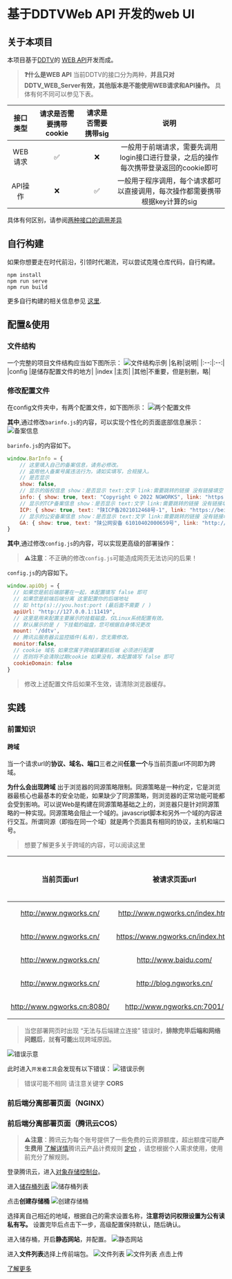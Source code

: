 # 基于DDTVWeb API 开发的web UI

## 关于本项目
本项目基于[DDTV](https://ddtv.pro/)的 [WEB API](https://ddtv.pro/API/)开发而成。

> **❓什么是WEB API**
当前DDTV的接口分为两种，**并且只对DDTV_WEB_Server有效，其他版本是不能使用WEB请求和API操作。**
具体有何不同可以参见下表。

|接口类型|请求是否需要携带cookie|请求是否需要携带sig|说明|
|:--:|:--:|:--:|:--:|
|WEB请求|✅|❌|一般用于前端请求，需要先调用login接口进行登录，之后的操作每次携带登录返回的cookie即可|
|API操作|❌|✅|一般用于程序调用，每个请求都可以直接调用，每次操作都需要携带根据key计算的sig|

具体有何区别，请参阅[两种接口的调用差异](https://ddtv.pro/API/)


## 自行构建
如果你想要走在时代前沿，引领时代潮流，可以尝试克隆仓库代码，自行构建。
```
npm install
npm run serve
npm run build
```
更多自行构建的相关信息参见 [这里](https://cli.vuejs.org/config/).

## 配置&使用
### 文件结构
一个完整的项目文件结构应当如下图所示：
![文件结构示例](Docpic/wenjianjiegou.png)
|名称|说明|
|:--:|:--:|
|config |是储存配置文件的地方|
|index  |主页|
|其他|不重要，但是别删，略|

### 修改配置文件
在config文件夹中，有两个配置文件，如下图所示：
![两个配置文件](Docpic/peizhiwenjan.png)

**其中**,通过修改`barinfo.js`的内容，可以实现个性化的页面底部信息展示：
![备案信息](Docpic/beian.png)

`barinfo.js`的内容如下。

```js
window.BarInfo = {
    // 这里填入自己的备案信息，请务必修改。
    // 盗用他人备案号属违法行为，请如实填写，合规接入。
    // 是否显示
    show: false,
    // 显示的版权信息 show：是否显示 text:文字 link:需要跳转的链接 没有链接填空 "" 没有信息不显示即可
    info: { show: true, text: "Copyright © 2022 NGWORKS", link: "https://space.bilibili.com/254397112" },
    // 显示的TCP备案信息 show：是否显示 text:文字 link:需要跳转的链接 没有链接填空 "" 没有信息不显示即可
    ICP: { show: true, text: "陕ICP备2021012468号-1", link: "https://beian.miit.gov.cn/#/Integrated/index" },
    // 显示的公安备案信息 show：是否显示 text:文字 link:需要跳转的链接 没有链接填空 "" 没有信息不显示即可
    GA: { show: true, text: "陕公网安备 61010402000659号", link: "http://www.beian.gov.cn/portal/registerSystemInfo?recordcode=61010402000659" },
}
```

**其中**,通过修改`config.js`的内容，可以实现更高级的部署操作：
> **⚠注意**：不正确的修改`config.js`可能造成网页无法访问的后果！

`config.js`的内容如下。
```js
window.apiObj = {
  // 如果您是前后端部署在一起，本配置填写 false 即可
  // 如果您是前端后端分离 这里配置你的后端地址
  // 如 http(s)://you.host:port (最后面不需要 / )
  apiUrl: "http://127.0.0.1:11419",
  // 这里是用来配置主要展示的挂载磁盘，仅Linux系统配置有效。
  // 默认展示的是 / 下挂载的磁盘，您可根据自身情况更改
  mount: '/ddtv',
  // 腾讯云服务器云监控插件(私有)，您无需修改。
  monitor:false,
  // cookie 域名 如果您属于跨域部署前后端 必须进行配置
  // 否则将不会清除过期cookie 如果没有，本配置填写 false 即可
  cookieDomain: false
}
```
> 修改上述配置文件后如果不生效，请清除浏览器缓存。
## 实践
### 前置知识
#### 跨域
当一个请求url的**协议、域名、端口**三者之间**任意一个**与当前页面url不同即为跨域。

**为什么会出现跨域**
出于浏览器的同源策略限制。同源策略是一种约定，它是浏览器最核心也最基本的安全功能，如果缺少了同源策略，则浏览器的正常功能可能都会受到影响。可以说Web是构建在同源策略基础之上的，浏览器只是针对同源策略的一种实现。同源策略会阻止一个域的。javascript脚本和另外一个域的内容进行交互。所谓同源（即指在同一个域）就是两个页面具有相同的协议，主机和端口号。

>想要了解更多关于跨域的内容，可以阅读这里

|当前页面url|被请求页面url|是否跨域|原因|
|:--:|:--:|:--:|:--:|
|http://www.ngworks.cn/|http://www.ngworks.cn/index.html|否|同源（协议、域名、端口号相同）|
|http://www.ngworks.cn/|https://www.ngworks.cn/index.html|跨域|协议不同（http/https）|
|http://www.ngworks.cn/|http://www.baidu.com/|跨域|主域名不同（ngworks/baidu）|
|http://www.ngworks.cn/|http://blog.ngworks.cn/|跨域|子域名不同（www/blog）|
|http://www.ngworks.cn:8080/|http://www.ngworks.cn:7001/|跨域|端口号不同（8080/7001）|

> 当您部署网页时出现 “无法与后端建立连接” 错误时，**排除完毕后端和网络问题后**，就**有可能**出现跨域原因。

![错误示意](Docpic/kuayucw.png)

此时进入`开发者工具`会发现有以下错误：
![错误示例](Docpic/kuayucw2.png)

> 错误可能不相同 请注意关键字 **CORS**

### 前后端分离部署页面（NGINX）
### 前后端分离部署页面（腾讯云COS）
> **⚠注意**：腾讯云为每个账号提供了一些免费的云资源额度，超出额度可能**产生费用** [了解详情](https://cloud.tencent.com/document/product/436/6240)腾讯云产品计费规则 [定价](https://cloud.tencent.com/document/product/436/16871) ，请您根据个人需求使用，使用前充分了解规则。

登录腾讯云，进入[对象存储控制台](https://console.cloud.tencent.com/cos)。

进入[储存桶列表](https://console.cloud.tencent.com/cos/bucket)
![储存桶列表](Docpic/cos1.png)

点击**创建存储桶**
![创建存储桶](Docpic/cos2.png)

选择离自己相近的地域，根据自己的需求设置名称，**注意将访问权限设置为公有读私有写。**
设置完毕后点击下一步，高级配置保持默认，随后确认。

进入储存桶，开启**静态网站**，并配置。
![静态网站](Docpic/cos3.png)

进入**文件列表**选择上传前端包。
![文件列表](Docpic/cos4.png)
![文件列表](Docpic/cos5.png)
点击上传

[了解更多](https://cloud.tencent.com/document/product/436/32670)